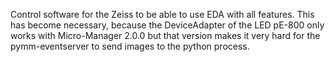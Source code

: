Control software for the Zeiss to be able to use EDA with all features. This has become necessary,
because the DeviceAdapter of the LED pE-800 only works with Micro-Manager 2.0.0 but that version
makes it very hard for the pymm-eventserver to send images to the python process.